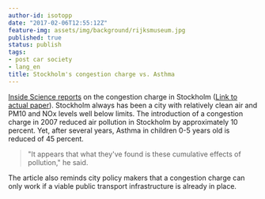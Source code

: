 ```yaml
---
author-id: isotopp
date: "2017-02-06T12:55:12Z"
feature-img: assets/img/background/rijksmuseum.jpg
published: true
status: publish
tags:
- post car society
- lang_en
title: Stockholm's congestion charge vs. Asthma
---
```

[Inside Science reports](https://www.insidescience.org/news/driving-fee-rolls-back-asthma-attacks-stockholm)
on the congestion charge in Stockholm 
([Link to actual paper](https://www.aeaweb.org/conference/2017/preliminary/1901)). 
Stockholm always has been a city with relatively clean air and PM10 and NOx
levels well below limits. The introduction of a congestion charge in 2007
reduced air pollution in Stockholm by approximately 10 percent. Yet, after
several years, Asthma in children 0-5 years old is reduced of 45 percent.

> "It appears that what they've found is these cumulative effects of
> pollution," he said.

The article also reminds city policy makers that a congestion charge can
only work if a viable public transport infrastructure is already in place.
